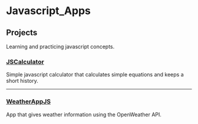 
# Javascript_Apps

## Projects

Learning and practicing javascript concepts.

### [JSCalculator](./JSCalculator/)

Simple javascript calculator that calculates simple equations and keeps a short history.

---

### [WeatherAppJS](./WeatherAppJS/)

App that gives weather information using the OpenWeather API.
